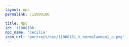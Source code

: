 ```yaml
---
layout: npc
permalink: /11000106

title: Npc
id: '11000106'
npc_name: 'Cecilia'
icon_url: 'portrait/npc/11000151_k_normalwoman1_p.png'
---
```

